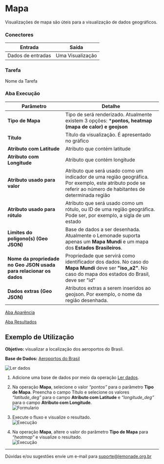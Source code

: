 
# Mapa

Visualizações de mapa são úteis para a visualização de dados geográficos.

### Conectores
| Entrada | Saída |
| --- | --- |
| Dados de entradas | Uma Visualização |

### Tarefa
Nome da Tarefa

### Aba Execução

| Parâmetro | Detalhe |
| --- | --- |
| **Tipo de Mapa** | Tipo de será renderizado. Atualmente existem 3 opções: ***pontos, heatmap (mapa de calor) e geojson** |
| **Título** | Título da visualização. É apresentado no gráfico |
| **Atributo com Latitude** | Atributo que contém latitude |
| **Atributo com Longitude** | Atributo que contém longitude |
| **Atributo usado para valor** | Atributo que será usado como um indicador de uma região geográfica. Por exemplo, este atributo pode se referir ao número de habitantes de determinada região |
| **Atributo usado para rótulo** | Atributo que será usado como um rótulo, ou ID de uma região geográfica. Pode ser, por exemplo, a sigla de um estado |
| **Limites do polígono(s) (Geo JSON)** | Base de dados a ser desenhada. Atualmente o Lemonade suporta apenas um **Mapa Mundi** e um mapa dos **Estados Brasileiros**. |
| **Nome da propriedade no Geo JSON usada para relacionar os dados** | Propriedade que servirá como identificador dos dados. No caso do **Mapa Mundi** deve ser **"iso_a2"**. No caso do mapa dos estados do Brasil, deve ser "id" |
| **Dados extras (Geo JSON)** | Atributos extras a serem inseridos ao geojson. Por exemplo, o nome da região desenhada. |

[Aba Aparência][1]

[Aba Resultados][2]


## Exemplo de Utilização
**Objetivo:** visualizar a localização dos aeroportos do Brasil.

**Base de Dados:** [Aeroportos do Brasil][3]
	
![Ler dados](/img/spark/visualizacao_de_dados/mapa/image1.png)

1. Adicione uma base de dados por meio da operação [Ler dados][4].

2.  Na operação **Mapa**, selecione o valor *“pontos”* para o parâmetro **Tipo de Mapa**. Preencha o campo Título e selecione os valores *“latitude_deg”* para o campo **Atributo com Latitude** e *“longitude_deg”* para o campo **Atributo com Longitude**. \
	![Formulario](/img/spark/visualizacao_de_dados/mapa/image3.png)

3. Execute o fluxo e visualize o resultado. \
	![Execução](/img/spark/visualizacao_de_dados/mapa/image2.png)

4. Na operação **Mapa**, altere o valor do parâmetro **Tipo de Mapa** para *“heatmap”* e visualize o resultado. \
	![Execução](/img/spark/visualizacao_de_dados/mapa/image4.png)

-----

Dúvidas e/ou sugestões envie um e-mail para suporte@lemonade.org.br

[1]: /pt-br/spark/documentacao-geral/documentacao-geral.html#aba-aparencia
[2]: /pt-br/spark/documentacao-geral/documentacao-geral.html#aba-resultados
[3]: /pt-br/spark/base-de-dados/#aeroportos-do-brasil
[4]: /pt-br/spark/entrada-e-saida/ler-dados.html